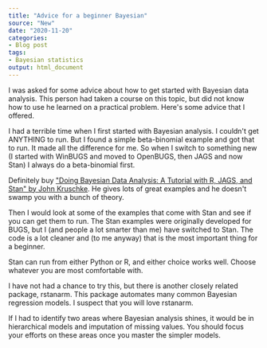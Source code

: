 ```yaml
---
title: "Advice for a beginner Bayesian"
source: "New"
date: "2020-11-20"
categories:
- Blog post
tags:
- Bayesian statistics
output: html_document
---
```


I was asked for some advice about how to get started with Bayesian data analysis. This person had taken a course on this topic, but did not know how to use he learned on a practical problem. Here's some advice that I offered.

<!---more--->

I had a terrible time when I first started with Bayesian analysis. I couldn't get ANYTHING to run. But I found a simple beta-binomial example and got that to run. It made all the difference for me. So when I switch to something new (I started with WinBUGS and moved to OpenBUGS, then JAGS and now Stan) I always do a beta-binomial first.

Definitely buy ["Doing Bayesian Data Analysis: A Tutorial with R, JAGS, and Stan" by  John Kruschke](https://sites.google.com/site/doingbayesiandataanalysis/). He gives lots of great examples and he doesn't swamp you with a bunch of theory.

Then I would look at some of the examples that come with Stan and see if you can get them to run. The Stan examples were originally developed for BUGS, but I (and people a lot smarter than me) have switched to Stan. The code is a lot cleaner and (to me anyway) that is the most important thing for a beginner.

Stan can run from either Python or R, and either choice works well. Choose whatever you are most comfortable with.

I have not had a chance to try this, but there is another closely related package, rstanarm. This package automates many common Bayesian regression models. I suspect that you will love rstanarm.

If I had to identify two areas where Bayesian analysis shines, it would be in hierarchical models and imputation of missing values. You should focus your efforts on these areas once you master the simpler models.
